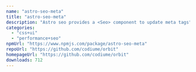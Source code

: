 ```yaml
---
name: "astro-seo-meta"
title: "astro-seo-meta"
description: "Astro seo provides a <Seo> component to update meta tags"
categories:
  - "css+ui"
  - "performance+seo"
npmUrl: "https://www.npmjs.com/package/astro-seo-meta"
repoUrl: "https://github.com/codiume/orbit"
homepageUrl: "https://github.com/codiume/orbit"
downloads: 712
---
```

